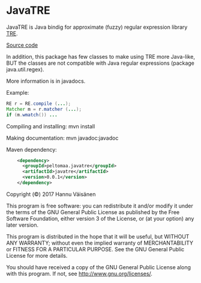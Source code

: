 JavaTRE
=======

JavaTRE is Java bindig for approximate (fuzzy) regular expression
library [TRE](http://laurikari.net/tre/).

[Source code](https://github.com/laurikari/tre/)

In addition, this package has few classes to make using TRE more
Java-like, BUT the classes are not compatible with Java regular
expressions (package java.util.regex).

More information is in javadocs.


Example:
```java
RE r = RE.compile (...);
Matcher m = r.matcher (...);
if (m.wmatch()) ...
```

Compiling and installing: mvn install

Making documentation: mvn javadoc:javadoc


Maven dependency:
```xml
    <dependency>
      <groupId>peltomaa.javatre</groupId>
      <artifactId>javatre</artifactId>
      <version>0.0.1</version>
    </dependency>
```

 
Copyright (©) 2017 Hannu Väisänen

This program is free software: you can redistribute it and/or modify
it under the terms of the GNU General Public License as published by
the Free Software Foundation, either version 3 of the License, or
(at your option) any later version.

This program is distributed in the hope that it will be useful,
but WITHOUT ANY WARRANTY; without even the implied warranty of
MERCHANTABILITY or FITNESS FOR A PARTICULAR PURPOSE.  See the
GNU General Public License for more details.

You should have received a copy of the GNU General Public License
along with this program.  If not, see <http://www.gnu.org/licenses/>.
